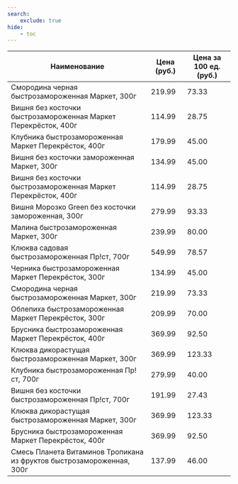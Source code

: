 ```yaml
---
search:
    exclude: true
hide:
    - toc
---
```


| Наименование | Цена (руб.) | Цена за 100 ед. (руб.) |
| -- | -- | -- |
| Смородина черная быстрозамороженная Маркет, 300г | 219.99 | 73.33 |
| Вишня без косточки быстрозамороженная Маркет Перекрёсток, 400г | 114.99 | 28.75 |
| Клубника быстрозамороженная Маркет Перекрёсток, 400г | 179.99 | 45.00 |
| Вишня без косточки замороженная Маркет, 300г | 134.99 | 45.00 |
| Вишня без косточки быстрозамороженная Маркет Перекрёсток, 400г | 114.99 | 28.75 |
| Вишня Морозко Green без косточки замороженная, 300г | 279.99 | 93.33 |
| Малина быстрозамороженная Маркет, 300г | 239.99 | 80.00 |
| Клюква садовая быстрозамороженная Пр!ст, 700г | 549.99 | 78.57 |
| Черника быстрозамороженная Маркет Перекрёсток, 300г | 134.99 | 45.00 |
| Смородина черная быстрозамороженная Маркет, 300г | 219.99 | 73.33 |
| Облепиха быстрозамороженная Маркет Перекрёсток, 300г | 209.99 | 70.00 |
| Брусника быстрозамороженная Маркет Перекрёсток, 400г | 369.99 | 92.50 |
| Клюква дикорастущая быстрозамороженная Маркет, 300г | 369.99 | 123.33 |
| Клубника быстрозамороженная Пр!ст, 700г | 279.99 | 40.00 |
| Вишня без косточки быстрозамороженная Пр!ст, 700г | 191.99 | 27.43 |
| Клюква дикорастущая быстрозамороженная Маркет, 300г | 369.99 | 123.33 |
| Брусника быстрозамороженная Маркет Перекрёсток, 400г | 369.99 | 92.50 |
| Смесь Планета Витаминов Тропикана из фруктов быстрозамороженная, 300г | 137.99 | 46.00 |
